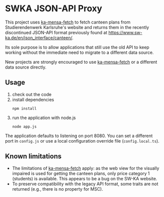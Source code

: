 # SWKA JSON-API Proxy

This project uses [ka-mensa-fetch](https://github.com/meyfa/ka-mensa-fetch) to fetch canteen plans from Studierendenwerk Karlsruhe's website
and returns them in the recently discontinued JSON-API format previously found at https://www.sw-ka.de/en/json_interface/canteen/.

Its sole purpose is to allow applications that still use the old API to keep working without the immediate need to migrate to a different data source.

New projects are strongly encouraged to use [ka-mensa-fetch](https://github.com/meyfa/ka-mensa-fetch) or a different data source directly.

## Usage

1. check out the code
2. install dependencies
    ```shell
    npm install
    ```
3. run the application with node.js
    ```shell
    node app.js
    ```

The application defaults to listening on port 8080.
You can set a different port in `config.js` or use a local configuration override file (`config.local.ts`).

## Known limitations

* The limitations of [ka-mensa-fetch](https://github.com/meyfa/ka-mensa-fetch) apply:
  as the web view for the visually impaired is used for getting the canteen plans, only price category 1 (students) is available.
  This appears to be a bug on the SW-KA website.
* To preserve compatibility with the legacy API format, some traits are not returned (e.g., there is no property for MSC).

